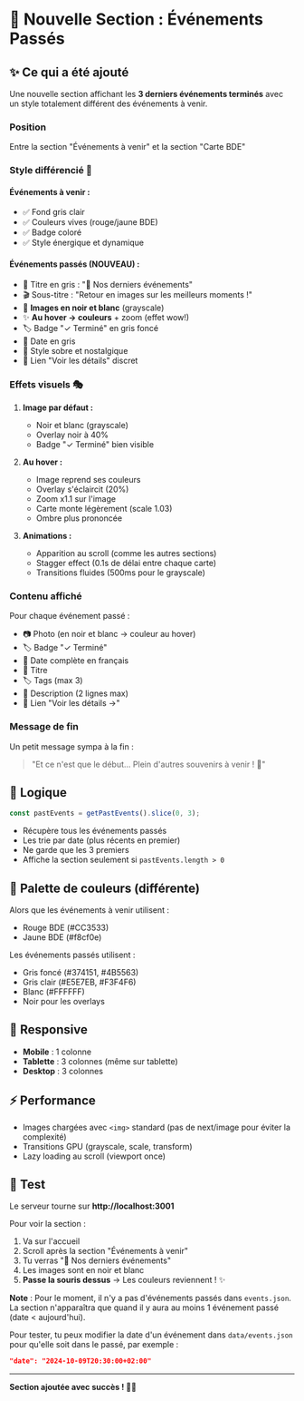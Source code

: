 # 📸 Nouvelle Section : Événements Passés

## ✨ Ce qui a été ajouté

Une nouvelle section affichant les **3 derniers événements terminés** avec un style totalement différent des événements à venir.

### Position
Entre la section "Événements à venir" et la section "Carte BDE"

### Style différencié 🎨

#### Événements à venir :
- ✅ Fond gris clair
- ✅ Couleurs vives (rouge/jaune BDE)
- ✅ Badge coloré
- ✅ Style énergique et dynamique

#### Événements passés (NOUVEAU) :
- 📸 Titre en gris : "📸 Nos derniers événements"
- 🎬 Sous-titre : "Retour en images sur les meilleurs moments !"
- 🎨 **Images en noir et blanc** (grayscale)
- ✨ **Au hover → couleurs** + zoom (effet wow!)
- 🏷️ Badge "✓ Terminé" en gris foncé
- 📅 Date en gris
- 🎯 Style sobre et nostalgique
- 🔗 Lien "Voir les détails" discret

### Effets visuels 🎭

1. **Image par défaut :**
   - Noir et blanc (grayscale)
   - Overlay noir à 40%
   - Badge "✓ Terminé" bien visible

2. **Au hover :**
   - Image reprend ses couleurs
   - Overlay s'éclaircit (20%)
   - Zoom x1.1 sur l'image
   - Carte monte légèrement (scale 1.03)
   - Ombre plus prononcée

3. **Animations :**
   - Apparition au scroll (comme les autres sections)
   - Stagger effect (0.1s de délai entre chaque carte)
   - Transitions fluides (500ms pour le grayscale)

### Contenu affiché

Pour chaque événement passé :
- 📷 Photo (en noir et blanc → couleur au hover)
- 🏷️ Badge "✓ Terminé"
- 📅 Date complète en français
- 📝 Titre
- 🏷️ Tags (max 3)
- 📄 Description (2 lignes max)
- 🔗 Lien "Voir les détails →"

### Message de fin

Un petit message sympa à la fin :
> "Et ce n'est que le début... Plein d'autres souvenirs à venir ! 🚀"

## 🎯 Logique

```typescript
const pastEvents = getPastEvents().slice(0, 3);
```

- Récupère tous les événements passés
- Les trie par date (plus récents en premier)
- Ne garde que les 3 premiers
- Affiche la section seulement si `pastEvents.length > 0`

## 🎨 Palette de couleurs (différente)

Alors que les événements à venir utilisent :
- Rouge BDE (#CC3533)
- Jaune BDE (#f8cf0e)

Les événements passés utilisent :
- Gris foncé (#374151, #4B5563)
- Gris clair (#E5E7EB, #F3F4F6)
- Blanc (#FFFFFF)
- Noir pour les overlays

## 📱 Responsive

- **Mobile** : 1 colonne
- **Tablette** : 3 colonnes (même sur tablette)
- **Desktop** : 3 colonnes

## ⚡ Performance

- Images chargées avec `<img>` standard (pas de next/image pour éviter la complexité)
- Transitions GPU (grayscale, scale, transform)
- Lazy loading au scroll (viewport once)

## 🚀 Test

Le serveur tourne sur **http://localhost:3001**

Pour voir la section :
1. Va sur l'accueil
2. Scroll après la section "Événements à venir"
3. Tu verras "📸 Nos derniers événements"
4. Les images sont en noir et blanc
5. **Passe la souris dessus** → Les couleurs reviennent ! ✨

**Note** : Pour le moment, il n'y a pas d'événements passés dans `events.json`. La section n'apparaîtra que quand il y aura au moins 1 événement passé (date < aujourd'hui).

Pour tester, tu peux modifier la date d'un événement dans `data/events.json` pour qu'elle soit dans le passé, par exemple :
```json
"date": "2024-10-09T20:30:00+02:00"
```

---

**Section ajoutée avec succès ! 📸✨**

